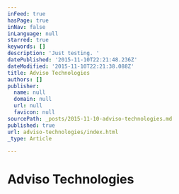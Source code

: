 ```yaml
---
inFeed: true
hasPage: true
inNav: false
inLanguage: null
starred: true
keywords: []
description: 'Just testing. '
datePublished: '2015-11-10T22:21:48.236Z'
dateModified: '2015-11-10T22:21:38.088Z'
title: Adviso Technologies
authors: []
publisher:
  name: null
  domain: null
  url: null
  favicon: null
sourcePath: _posts/2015-11-10-adviso-technologies.md
published: true
url: adviso-technologies/index.html
_type: Article

---
```

# Adviso Technologies